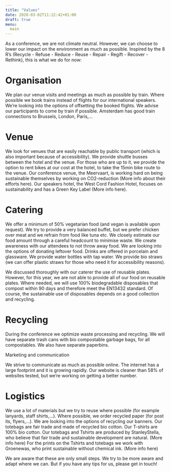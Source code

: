 ```yaml
---
title: "Values"
date: 2020-03-02T11:22:42+01:00
draft: true
menu:
  main
---
```


As a conference, we are not climate neutral. However, we can choose to lower our impact on the environment as much as possible. Inspired by the 8 R’s (Recycle - Refuse - Reduce - Reuse - Repair - Regift - Recover - Rethink), this is what we do for now:

# Organisation

We plan our venue visits and meetings as much as possible by train.
Where possible we book trains instead of flights for our international speakers.
We’re looking into the options of offsetting the booked flights.
We advise our participants to come by train if possible. Amsterdam has good train connections to Brussels, London, Paris,...

# Venue

We look for venues that are easily reachable by public transport (which is also important because of accessibility).
We provide shuttle busses between the hotel and the venue. For those who are up to it, we provide the option to rent bikes at our cost at the hotel, to take the 15min bike route to the venue.
Our conference venue, the Meervaart, is working hard on being sustainable themselves by working on CO2-reduction (More info about their efforts here).
Our speakers hotel, the West Cord Fashion Hotel, focuses on sustainability and has a Green Key Label (More info here).

# Catering

We offer a minimum of 50% vegetarian food (and vegan is available upon request). We try to provide a very balanced buffet, but we prefer chicken over meat and we refrain from food like tuna etc.
We closely estimate our food amount through a careful headcount to minimise waste. We create awareness with our attendees to not throw away food. We are looking into the options of donating leftover food.
Drinks are offered in porcelain and glassware. We provide water bottles with tap water.
We provide bio straws (we can offer plastic straws for those who need it for accessibility reasons).

We discussed thoroughly with our caterer the use of reusable plates. However, for this year, we are not able to provide all of our food on reusable plates. Where needed, we will use 100% biodegradable disposables that compost within 90 days and therefore meet the EN13432 standard. Of course, the sustainable use of disposables depends on a good collection and recycling.

# Recycling

During the conference we optimize waste processing and recycling.
We will have separate trash cans with bio compostable garbage bags, for all compostables. We also have separate paperbins.

Marketing and communication

We strive to communicate as much as possible online. The internet has a large footprint and it is growing rapidly. Our website is cleaner than 58% of websites tested, but we’re working on getting a better number.

# Logistics

We use a lot of materials but we try to reuse where possible (for example lanyards, staff shirts,...).
Where possible, we order recycled paper (for post its, flyers,...).
We are looking into the options of recycling our banners.
Our totebags are fair trade and made of recycled bio cotton.
Our T-shirts are 100% bio cotton.
Our totebags and Tshirts are produced by StanleyStella, who believe that fair trade and sustainable development are natural. (More info here)
For the prints on the Tshirts and totebags we work with Groenewas, who print sustainable without chemical ink. (More info here)

We are aware that these are only small steps. We try to be more aware and adapt where we can. But if you have any tips for us, please get in touch!